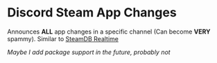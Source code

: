 #  Discord Steam App Changes
Announces **ALL** app changes in a specific channel (Can become **VERY** spammy). Similar to [SteamDB Realtime](https://steamdb.info/realtime/)

*Maybe I add package support in the future, probably not*